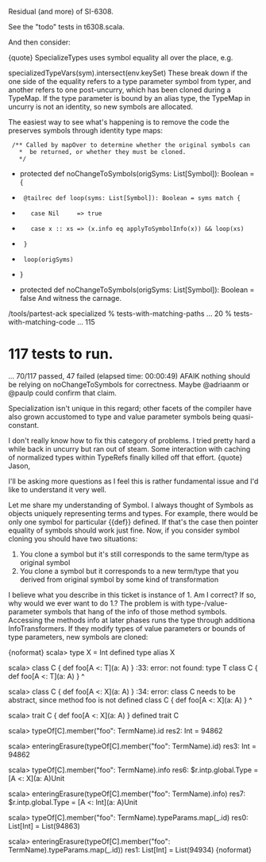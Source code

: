 Residual (and more) of SI-6308.

See the "todo" tests in t6308.scala.

And then consider:

{quote}
SpecializeTypes uses symbol equality all over the place, e.g.

specializedTypeVars(sym).intersect(env.keySet)
These break down if the one side of the equality refers to a type parameter symbol from typer, and another refers to one post-uncurry, which has been cloned during a TypeMap. If the type parameter is bound by an alias type, the TypeMap in uncurry is not an identity, so new symbols are allocated.

The easiest way to see what's happening is to remove the code the preserves symbols through identity type maps:

     /** Called by mapOver to determine whether the original symbols can
       *  be returned, or whether they must be cloned.
       */
-    protected def noChangeToSymbols(origSyms: List[Symbol]): Boolean = {
-      @tailrec def loop(syms: List[Symbol]): Boolean = syms match {
-        case Nil     => true
-        case x :: xs => (x.info eq applyToSymbolInfo(x)) && loop(xs)
-      }
-      loop(origSyms)
-    }
+    protected def noChangeToSymbols(origSyms: List[Symbol]): Boolean = false
And witness the carnage.

/tools/partest-ack specialized
% tests-with-matching-paths      ...  20
% tests-with-matching-code       ...  115
# 117 tests to run.
...
70/117 passed, 47 failed (elapsed time: 00:00:49)
AFAIK nothing should be relying on noChangeToSymbols for correctness. Maybe @adriaanm or @paulp could confirm that claim.

Specialization isn't unique in this regard; other facets of the compiler have also grown accustomed to type and value parameter symbols being quasi-constant.

I don't really know how to fix this category of problems. I tried pretty hard a while back in uncurry but ran out of steam. Some interaction with caching of normalized types within TypeRefs finally killed off that effort.
{quote}
Jason,

I'll be asking more questions as I feel this is rather fundamental issue and I'd like to understand it very well.

Let me share my understanding of Symbol. I always thought of Symbols as objects uniquely representing terms and types. For example, there would be only one symbol for particular {{def}} defined. If that's the case then pointer equality of symbols should work just fine. Now, if  you consider symbol cloning you should have two situations:

1. You clone a symbol but it's still corresponds to the same term/type as original symbol
2. You clone a symbol but it corresponds to a new term/type that you derived from original symbol by some kind of transformation

I believe what you describe in this ticket is instance of 1. Am I correct? If so, why would we ever want to do 1.?
The problem is with type-/value-parameter symbols that hang of the info of those method symbols. Accessing the methods info at later phases runs the type through additiona InfoTransformers. If they modify types of value parameters or bounds of type parameters, new symbols are cloned:

{noformat}
scala> type X = Int
defined type alias X

scala> class C { def foo[A <: T](a: A) }
<console>:33: error: not found: type T
       class C { def foo[A <: T](a: A) }
                              ^

scala> class C { def foo[A <: X](a: A) }
<console>:34: error: class C needs to be abstract, since method foo is not defined
       class C { def foo[A <: X](a: A) }
             ^

scala> trait C { def foo[A <: X](a: A) }
defined trait C

scala> typeOf[C].member("foo": TermName).id
res2: Int = 94862

scala> enteringErasure(typeOf[C].member("foo": TermName).id)
res3: Int = 94862

scala> typeOf[C].member("foo": TermName).info
res6: $r.intp.global.Type = [A <: X](a: A)Unit

scala> enteringErasure(typeOf[C].member("foo": TermName).info)
res7: $r.intp.global.Type = [A <: Int](a: A)Unit

scala> typeOf[C].member("foo": TermName).typeParams.map(_.id)
res0: List[Int] = List(94863)

scala> enteringErasure(typeOf[C].member("foo": TermName).typeParams.map(_.id))
res1: List[Int] = List(94934)
{noformat}
